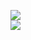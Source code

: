 [![](https://img.shields.io/badge/Made%20With-Github%20Spray-lightgrey.svg?style=for-the-badge&logo=github)](https://github.com/Annihil/github-spray#3484)  
[![](https://i.imgur.com/2DrTn0Z.gif)](https://github.com/Annihil/github-spray)